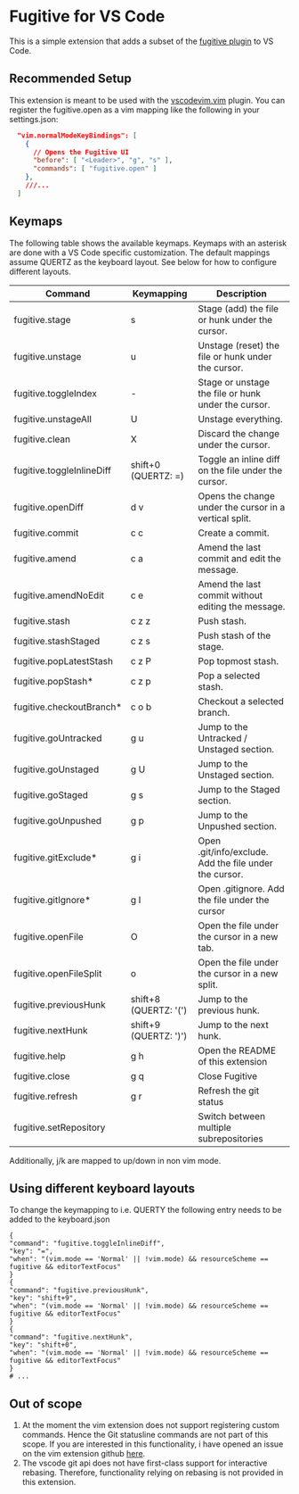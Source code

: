 # Fugitive for VS Code

This is a simple extension that adds a subset of the [fugitive plugin](https://github.com/tpope/vim-fugitive.git) to VS Code.

## Recommended Setup

This extension is meant to be used with the [vscodevim.vim](https://marketplace.visualstudio.com/items?itemName=vscodevim.vim) plugin.
You can register the fugitive.open as a vim mapping like the following in your settings.json:
```json
  "vim.normalModeKeyBindings": [
    {
      // Opens the Fugitive UI
      "before": [ "<Leader>", "g", "s" ],
      "commands": [ "fugitive.open" ]
    },
    ///...
  ]
```

## Keymaps
The following table shows the available keymaps.
Keymaps with an asterisk are done with a VS Code specific customization.
The default mappings assume QUERTZ as the keyboard layout. See below for how to configure different layouts.

| Command                   | Keymapping            | Description                                            |
| ------------------------- | --------------------- | ------------------------------------------------------ |
| fugitive.stage            | s                     | Stage (add) the file or hunk under the cursor.         |
| fugitive.unstage          | u                     | Unstage (reset) the file or hunk under the cursor.     |
| fugitive.toggleIndex      | -                     | Stage or unstage the file or hunk under the cursor.    |
| fugitive.unstageAll       | U                     | Unstage everything.                                    |
| fugitive.clean            | X                     | Discard the change under the cursor.                   |
| fugitive.toggleInlineDiff | shift+0 (QUERTZ: =)   | Toggle an inline diff on the file under the cursor.    |
| fugitive.openDiff         | d v                   | Opens the change under the cursor in a vertical split. |
| fugitive.commit           | c c                   | Create a commit.                                       |
| fugitive.amend            | c a                   | Amend the last commit and edit the message.            |
| fugitive.amendNoEdit      | c e                   | Amend the last commit without editing the message.     |
| fugitive.stash            | c z z                 | Push stash.                                            |
| fugitive.stashStaged      | c z s                 | Push stash of the stage.                               |
| fugitive.popLatestStash   | c z P                 | Pop topmost stash.                                     |
| fugitive.popStash*        | c z p                 | Pop a selected stash.                                  |
| fugitive.checkoutBranch*  | c o b                 | Checkout a selected branch.                            |
| fugitive.goUntracked      | g u                   | Jump to the Untracked / Unstaged section.              |
| fugitive.goUnstaged       | g U                   | Jump to the Unstaged section.                          |
| fugitive.goStaged         | g s                   | Jump to the Staged section.                            |
| fugitive.goUnpushed       | g p                   | Jump to the Unpushed section.                          |
| fugitive.gitExclude*      | g i                   | Open .git/info/exclude. Add the file under the cursor. |
| fugitive.gitIgnore*       | g I                   | Open .gitignore. Add the file under the cursor         |
| fugitive.openFile         | O                     | Open the file under the cursor in a new tab.           |
| fugitive.openFileSplit    | o                     | Open the file under the cursor in a new split.         |
| fugitive.previousHunk     | shift+8 (QUERTZ: '(') | Jump to the previous hunk.                             |
| fugitive.nextHunk         | shift+9 (QUERTZ: ')') | Jump to the next hunk.                                 |
| fugitive.help             | g h                   | Open the README of this extension                      |
| fugitive.close            | g q                   | Close Fugitive                                         |
| fugitive.refresh          | g r                   | Refresh the git status                                 |
| fugitive.setRepository    |                       | Switch between multiple subrepositories                |

Additionally, j/k are mapped to up/down in non vim mode.


## Using different keyboard layouts
To change the keymapping to i.e. QUERTY the following entry needs to be added to the keyboard.json

```
{
"command": "fugitive.toggleInlineDiff",
"key": "=",
"when": "(vim.mode == 'Normal' || !vim.mode) && resourceScheme == fugitive && editorTextFocus"
}
{
"command": "fugitive.previousHunk",
"key": "shift+9",
"when": "(vim.mode == 'Normal' || !vim.mode) && resourceScheme == fugitive && editorTextFocus"
}
{
"command": "fugitive.nextHunk",
"key": "shift+0",
"when": "(vim.mode == 'Normal' || !vim.mode) && resourceScheme == fugitive && editorTextFocus"
}
# ...
```

## Out of scope
1. At the moment the vim extension does not support registering custom commands.
Hence the Git statusline commands are not part of this scope.
If you are interested in this functionality, i have opened an issue on the vim extension github [here](https://github.com/VSCodeVim/Vim/issues/9103).
2. The vscode git api does not have first-class support for interactive rebasing.
Therefore, functionality relying on rebasing is not provided in this extension.